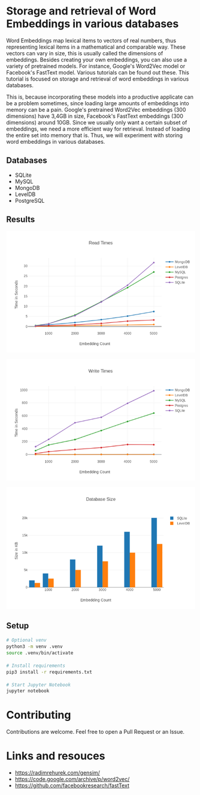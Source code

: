 # Storage and retrieval of Word Embeddings in various databases

Word Embeddings map lexical items to vectors of real numbers, thus representing lexical items in a mathematical and comparable way. These vectors can vary in size, this is usually called the dimensions of embeddings. Besides creating your own embeddings, you can also use a variety of pretrained models. For instance, Google's Word2Vec model or Facebook's FastText model. Various tutorials can be found out these. This tutorial is focused on storage and retrieval of word embeddings in various databases.

This is, because incorporating these models into a productive applicate can be a problem sometimes, since loading large amounts of embeddings into memory can be a pain. Google's pretrained Word2Vec embeddings (300 dimensions) have 3,4GB in size, Facebook's FastText embeddings (300 dimensions) around 10GB. Since we usually only want a certain subset of embeddings, we need a more efficient way for retrieval. Instead of loading the entire set into memory that is. Thus, we will experiment with storing word embeddings in various databases.

## Databases

 - SQLite
 - MySQL
 - MongoDB
 - LevelDB
 - PostgreSQL

## Results

![Read Times](readtimes.png?raw=true "Read Times")

![Write Times](writetimes.png?raw=true "Write Times")

![DB Sizes](dbsizes.png?raw=true "DB Sizes")

## Setup

``` bash
# Optional venv
python3 -m venv .venv
source .venv/bin/activate

# Install requirements
pip3 install -r requirements.txt

# Start Jupyter Notebook
jupyter notebook
```

# Contributing

Contributions are welcome. Feel free to open a Pull Request or an Issue.

# Links and resouces

 - https://radimrehurek.com/gensim/
 - https://code.google.com/archive/p/word2vec/
 - https://github.com/facebookresearch/fastText
